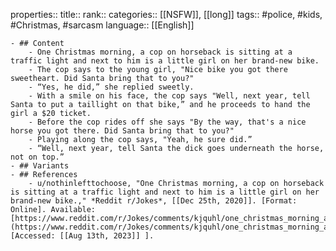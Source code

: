 properties::
title::
rank::
categories:: [[NSFW]], [[long]] 
tags:: #police, #kids, #Christmas, #sarcasm
language:: [[English]]

	- ## Content
		- One Christmas morning, a cop on horseback is sitting at a traffic light and next to him is a little girl on her brand-new bike.
		- The cop says to the young girl, "Nice bike you got there sweetheart. Did Santa bring that to you?"
		- “Yes, he did,” she replied sweetly.
		- With a smile on his face, the cop says "Well, next year, tell Santa to put a taillight on that bike,” and he proceeds to hand the girl a $20 ticket.
		- Before the cop rides off she says "By the way, that's a nice horse you got there. Did Santa bring that to you?"
		- Playing along the cop says, "Yeah, he sure did.”
		- “Well, next year, tell Santa the dick goes underneath the horse, not on top.”
	- ## Variants
	- ## References
		- u/nothinlefttochoose, "One Christmas morning, a cop on horseback is sitting at a traffic light and next to him is a little girl on her brand-new bike.," *Reddit r/Jokes*, [[Dec 25th, 2020]]. [Format: Online]. Available: [https://www.reddit.com/r/Jokes/comments/kjquhl/one_christmas_morning_a_cop_on_horseback_is/](https://www.reddit.com/r/Jokes/comments/kjquhl/one_christmas_morning_a_cop_on_horseback_is/). [Accessed: [[Aug 13th, 2023]] ].